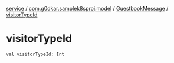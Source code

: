 [service](../../index.md) / [com.g0dkar.samplek8sproj.model](../index.md) / [GuestbookMessage](index.md) / [visitorTypeId](./visitor-type-id.md)

# visitorTypeId

`val visitorTypeId: Int`